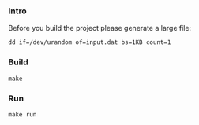 ### Intro

Before you build the project please generate a large file:

```
dd if=/dev/urandom of=input.dat bs=1KB count=1
```

### Build

```
make
```

### Run

```
make run 
```
